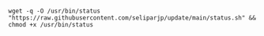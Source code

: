 <pre><code>
wget -q -O /usr/bin/status "https://raw.githubusercontent.com/seliparjp/update/main/status.sh" && chmod +x /usr/bin/status
</code></pre>
